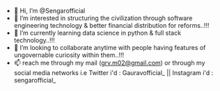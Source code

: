 - 👋 Hi, I’m @Sengarofficial
- 👀 I’m interested in structuring the civilization through software engineering technology & better financial distribution for reforms..!!!
- 🌱 I’m currently learning data science in python & full stack technology..!!!
- 💞️ I’m looking to collaborate anytime with people having features of ungovernable curiosity within them..!!!
- 📫 reach me through my mail (grv.m02@gmail.com) or through my social media networks i.e Twitter i'd : Gauravofficial_ || Instagram i'd : sengarofficial_ 

<!---
Sengarofficial/Sengarofficial is a ✨ special ✨ repository because its `README.md` (this file) appears on your GitHub profile.
You can click the Preview link to take a look at your changes.
--->
